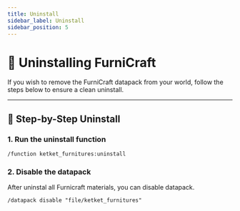 ```yaml
---
title: Uninstall
sidebar_label: Uninstall
sidebar_position: 5
---
```


# 🧹 Uninstalling FurniCraft

If you wish to remove the FurniCraft datapack from your world, follow the steps below to ensure a clean uninstall.

---

## 🔻 Step-by-Step Uninstall

### 1. Run the uninstall function

```/function ketket_furnitures:uninstall```

### 2. Disable the datapack

After uninstal all Furnicraft materials, you can disable datapack.

```/datapack disable "file/ketket_furnitures"```



